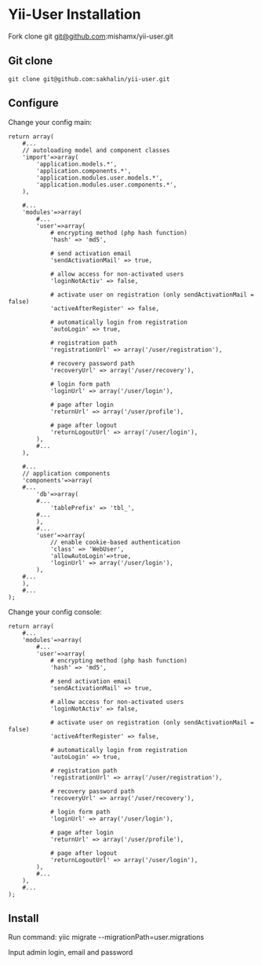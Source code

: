 Yii-User Installation
=====================
Fork clone git git@github.com:mishamx/yii-user.git

Git clone
---------

    git clone git@github.com:sakhalin/yii-user.git

Configure
---------

Change your config main:

    return array(
        #...
        // autoloading model and component classes
        'import'=>array(
            'application.models.*',
            'application.components.*',
            'application.modules.user.models.*',
            'application.modules.user.components.*',
        ),

        #...
        'modules'=>array(
            #...
            'user'=>array(
                # encrypting method (php hash function)
                'hash' => 'md5',

                # send activation email
                'sendActivationMail' => true,

                # allow access for non-activated users
                'loginNotActiv' => false,

                # activate user on registration (only sendActivationMail = false)
                'activeAfterRegister' => false,

                # automatically login from registration
                'autoLogin' => true,

                # registration path
                'registrationUrl' => array('/user/registration'),

                # recovery password path
                'recoveryUrl' => array('/user/recovery'),

                # login form path
                'loginUrl' => array('/user/login'),

                # page after login
                'returnUrl' => array('/user/profile'),

                # page after logout
                'returnLogoutUrl' => array('/user/login'),
            ),
            #...
        ),

        #...
        // application components
        'components'=>array(
        #...
            'db'=>array(
            #...
                'tablePrefix' => 'tbl_',
            #...
            ),
            #...
            'user'=>array(
                // enable cookie-based authentication
                'class' => 'WebUser',
                'allowAutoLogin'=>true,
                'loginUrl' => array('/user/login'),
            ),
        #...
        ),
        #...
    );

Change your config console:

    return array(
        #...
        'modules'=>array(
            #...
            'user'=>array(
                # encrypting method (php hash function)
                'hash' => 'md5',

                # send activation email
                'sendActivationMail' => true,

                # allow access for non-activated users
                'loginNotActiv' => false,

                # activate user on registration (only sendActivationMail = false)
                'activeAfterRegister' => false,

                # automatically login from registration
                'autoLogin' => true,

                # registration path
                'registrationUrl' => array('/user/registration'),

                # recovery password path
                'recoveryUrl' => array('/user/recovery'),

                # login form path
                'loginUrl' => array('/user/login'),

                # page after login
                'returnUrl' => array('/user/profile'),

                # page after logout
                'returnLogoutUrl' => array('/user/login'),
            ),
            #...
        ),
        #...
    );

Install
-------

Run command:
    yiic migrate --migrationPath=user.migrations

Input admin login, email and password
